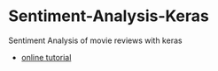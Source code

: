 # Sentiment-Analysis-Keras
Sentiment Analysis of movie reviews with keras
- [online tutorial](https://stackabuse.com/python-for-nlp-movie-sentiment-analysis-using-deep-learning-in-keras/)
